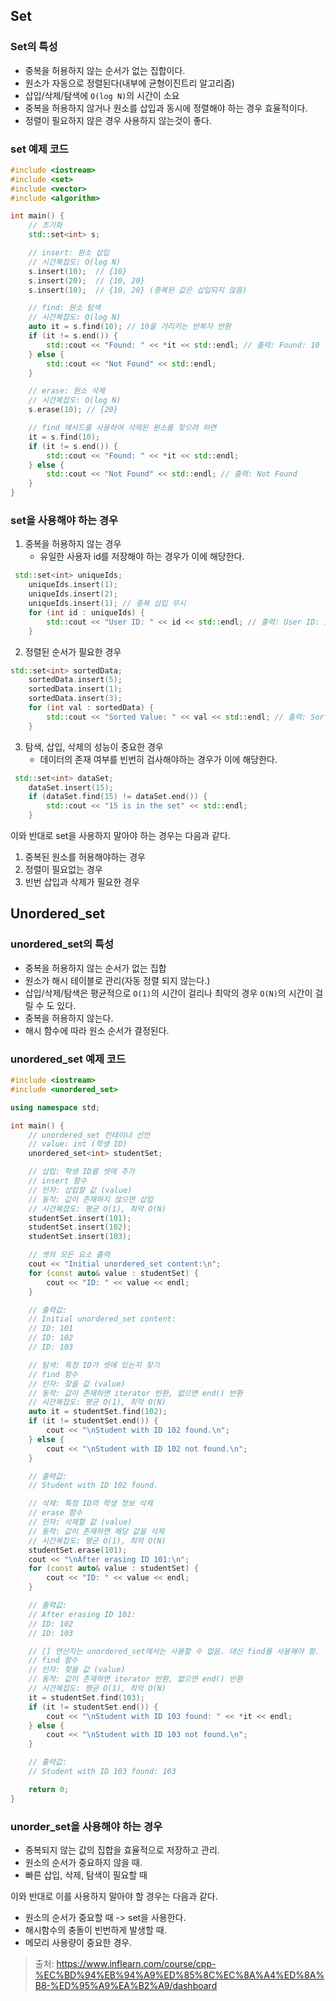 ## Set

### Set의 특성
- 중복을 허용하지 않는 순서가 없는 집합이다.
- 원소가 자동으로 정렬된다(내부에 균형이진트리 알고리즘)
- 삽입/삭제/탐색에 `O(log N)`의 시간이 소요
- 중복을 허용하지 않거나 원소를 삽입과 동시에 정렬해야 하는 경우 효율적이다.
- 정렬이 필요하지 않은 경우 사용하지 않는것이 좋다.

### set 예제 코드
```c++
#include <iostream>
#include <set>
#include <vector>
#include <algorithm>

int main() {
    // 초기화
    std::set<int> s;

    // insert: 원소 삽입
    // 시간복잡도: O(log N)
    s.insert(10);  // {10}
    s.insert(20);  // {10, 20}
    s.insert(10);  // {10, 20} (중복된 값은 삽입되지 않음)

    // find: 원소 탐색
    // 시간복잡도: O(log N)
    auto it = s.find(10); // 10을 가리키는 반복자 반환
    if (it != s.end()) {
        std::cout << "Found: " << *it << std::endl; // 출력: Found: 10
    } else {
        std::cout << "Not Found" << std::endl;
    }

    // erase: 원소 삭제
    // 시간복잡도: O(log N)
    s.erase(10); // {20}

    // find 메서드를 사용하여 삭제된 원소를 찾으려 하면
    it = s.find(10);
    if (it != s.end()) {
        std::cout << "Found: " << *it << std::endl;
    } else {
        std::cout << "Not Found" << std::endl; // 출력: Not Found
    }
}
```

### set을 사용해야 하는 경우
1. 중복을 허용하지 않는 경우
    - 유일한 사용자 id를 저장해야 하는 경우가 이에 해당한다.
```c++
 std::set<int> uniqueIds;
    uniqueIds.insert(1);
    uniqueIds.insert(2);
    uniqueIds.insert(1); // 중복 삽입 무시
    for (int id : uniqueIds) {
        std::cout << "User ID: " << id << std::endl; // 출력: User ID: 1, User ID: 2
    }
```
2. 정렬된 순서가 필요한 경우
```c++
std::set<int> sortedData;
    sortedData.insert(5);
    sortedData.insert(1);
    sortedData.insert(3);
    for (int val : sortedData) {
        std::cout << "Sorted Value: " << val << std::endl; // 출력: Sorted Value: 1, 3, 5
    }
```
3. 탐색, 삽입, 삭제의 성능이 중요한 경우
    - 데이터의 존재 여부를 빈번히 검사해야하는 경우가 이에 해당한다.
```c++
 std::set<int> dataSet;
    dataSet.insert(15);
    if (dataSet.find(15) != dataSet.end()) {
        std::cout << "15 is in the set" << std::endl;
    }
```

이와 반대로 set을 사용하지 말아야 하는 경우는 다음과 같다.
1. 중복된 원소를 허용해야하는 경우
2. 정렬이 필요없는 경우
3. 빈번 삽입과 삭제가 필요한 경우

## Unordered_set

### unordered_set의 특성
- 중복을 허용하지 않는 순서가 없는 집합
- 원소가 해시 테이블로 관리(자동 정렬 되지 않는다.)
- 삽입/삭제/탐색은 평균적으로 `O(1)`의 시간이 걸리나 최악의 경우 `O(N)`의 시간이 걸릴 수 도 있다.
- 중복을 허용하지 않는다.
- 해시 함수에 따라 원소 순서가 결정된다.

### unordered_set 예제 코드
```c++
#include <iostream>
#include <unordered_set>

using namespace std;

int main() {
    // unordered_set 컨테이너 선언
    // value: int (학생 ID)
    unordered_set<int> studentSet;

    // 삽입: 학생 ID를 셋에 추가
    // insert 함수
    // 인자: 삽입할 값 (value)
    // 동작: 값이 존재하지 않으면 삽입
    // 시간복잡도: 평균 O(1), 최악 O(N)
    studentSet.insert(101);
    studentSet.insert(102);
    studentSet.insert(103);

    // 셋의 모든 요소 출력
    cout << "Initial unordered_set content:\n";
    for (const auto& value : studentSet) {
        cout << "ID: " << value << endl;
    }

    // 출력값:
    // Initial unordered_set content:
    // ID: 101
    // ID: 102
    // ID: 103

    // 탐색: 특정 ID가 셋에 있는지 찾기
    // find 함수
    // 인자: 찾을 값 (value)
    // 동작: 값이 존재하면 iterator 반환, 없으면 end() 반환
    // 시간복잡도: 평균 O(1), 최악 O(N)
    auto it = studentSet.find(102);
    if (it != studentSet.end()) {
        cout << "\nStudent with ID 102 found.\n";
    } else {
        cout << "\nStudent with ID 102 not found.\n";
    }

    // 출력값:
    // Student with ID 102 found.

    // 삭제: 특정 ID의 학생 정보 삭제
    // erase 함수
    // 인자: 삭제할 값 (value)
    // 동작: 값이 존재하면 해당 값을 삭제
    // 시간복잡도: 평균 O(1), 최악 O(N)
    studentSet.erase(101);
    cout << "\nAfter erasing ID 101:\n";
    for (const auto& value : studentSet) {
        cout << "ID: " << value << endl;
    }

    // 출력값:
    // After erasing ID 101:
    // ID: 102
    // ID: 103

    // [] 연산자는 unordered_set에서는 사용할 수 없음. 대신 find를 사용해야 함.
    // find 함수
    // 인자: 찾을 값 (value)
    // 동작: 값이 존재하면 iterator 반환, 없으면 end() 반환
    // 시간복잡도: 평균 O(1), 최악 O(N)
    it = studentSet.find(103);
    if (it != studentSet.end()) {
        cout << "\nStudent with ID 103 found: " << *it << endl;
    } else {
        cout << "\nStudent with ID 103 not found.\n";
    }

    // 출력값:
    // Student with ID 103 found: 103

    return 0;
}
```

### unorder_set을 사용해야 하는 경우
- 중복되지 않는 값의 집합을 효율적으로 저장하고 관리.
- 원소의 순서가 중요하지 않을 때.
- 빠른 삽입, 삭제, 탐색이 필요할 때

이와 반대로 이를 사용하지 말아야 할 경우는 다음과 같다.
- 원소의 순서가 중요할 때 -> set을 사용한다.
- 해시함수의 충돌이 빈번하게 발생할 때.
- 메모리 사용량이 중요한 경우.

> 출처: https://www.inflearn.com/course/cpp-%EC%BD%94%EB%94%A9%ED%85%8C%EC%8A%A4%ED%8A%B8-%ED%95%A9%EA%B2%A9/dashboard